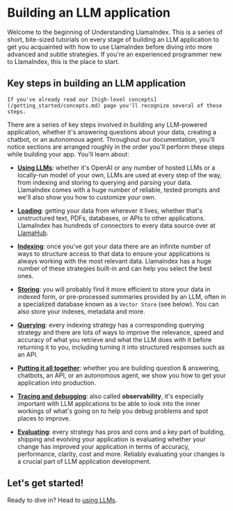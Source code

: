 # Building an LLM application

Welcome to the beginning of Understanding LlamaIndex. This is a series of short, bite-sized tutorials on every stage of building an LLM application to get you acquainted with how to use LlamaIndex before diving into more advanced and subtle strategies. If you're an experienced programmer new to LlamaIndex, this is the place to start.

## Key steps in building an LLM application

```{tip}
If you've already read our [high-level concepts](/getting_started/concepts.md) page you'll recognize several of these steps.
```

There are a series of key steps involved in building any LLM-powered application, whether it's answering questions about your data, creating a chatbot, or an autonomous agent. Throughout our documentation, you'll notice sections are arranged roughly in the order you'll perform these steps while building your app. You'll learn about:

- **[Using LLMs](/docs/understanding/using_llms/using_llms.md)**: whether it's OpenAI or any number of hosted LLMs or a locally-run model of your own, LLMs are used at every step of the way, from indexing and storing to querying and parsing your data. LlamaIndex comes with a huge number of reliable, tested prompts and we'll also show you how to customize your own.

- **[Loading](/docs/understanding/loading/loading.md)**: getting your data from wherever it lives, whether that's unstructured text, PDFs, databases, or APIs to other applications. LlamaIndex has hundreds of connectors to every data source over at [LlamaHub](https://llamahub.ai/).

- **[Indexing](/understanding/indexing/indexing.md)**: once you've got your data there are an infinite number of ways to structure access to that data to ensure your applications is always working with the most relevant data. LlamaIndex has a huge number of these strategies built-in and can help you select the best ones.

- **[Storing](/understanding/storing/storing.md)**: you will probably find it more efficient to store your data in indexed form, or pre-processed summaries provided by an LLM, often in a specialized database known as a `Vector Store` (see below). You can also store your indexes, metadata and more.

- **[Querying](/understanding/querying/querying.md)**: every indexing strategy has a corresponding querying strategy and there are lots of ways to improve the relevance, speed and accuracy of what you retrieve and what the LLM does with it before returning it to you, including turning it into structured responses such as an API.

- **[Putting it all together](/understanding/putting_it_all_together/putting_it_all_together.md)**: whether you are building question & answering, chatbots, an API, or an autonomous agent, we show you how to get your application into production.

- **[Tracing and debugging](/understanding/tracing_and_debugging/tracing_and_debugging.md)**: also called **observability**, it's especially important with LLM applications to be able to look into the inner workings of what's going on to help you debug problems and spot places to improve.

- **[Evaluating](/understanding/evaluating/evaluating.md)**: every strategy has pros and cons and a key part of building, shipping and evolving your application is evaluating whether your change has improved your application in terms of accuracy, performance, clarity, cost and more. Reliably evaluating your changes is a crucial part of LLM application development.

## Let's get started!

Ready to dive in? Head to [using LLMs](/understanding/using_llms/using_llms.md).
